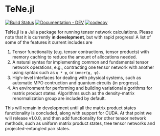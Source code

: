 # TeNe.jl

[![Build Status](https://github.com/lcauser/TeNe.jl/actions/workflows/CI.yml/badge.svg?branch=main)](https://github.com/lcauser/TeNe.jl/actions/workflows/CI.yml?query=branch%3Amain)
[![Documentation - DEV](https://img.shields.io/badge/Documentation-DEV-2ea44f)](https://lcauser.github.io/TeNe.jl/dev/)
[![codecov](https://codecov.io/gh/lcauser/TeNe.jl/graph/badge.svg?token=0A2XFLRLMN)](https://codecov.io/gh/lcauser/TeNe.jl)

TeNe.jl is a Julia package for running tensor network calculations.
Please note that it is currently **in development**, but with rapid progress!
A list of some of the features it current includes are
1. Tensor functionality (e.g. tensor contractions, tensor products) with memory caching to reduce the amount of allocations needed.
2. A natural syntax for implementing common and fundamental tensor network operations, e.g., contracting one tensor network with another using syntax such as `ψ * ψ`, or `inner(ψ, ψ)`.
3. High-level interfaces for dealing with physical systems, such as automatic MPO contruction and quantum circuits (in progress).
4. An environment for performing and building variational algorithms for matrix product states. Algorithms such as the density-matrix renormalization group are included by default.

This will remain in development until all the matrix product states functionality is concluded, along with support for CUDA.
At that point we will release v1.0.0, and then add functionality for other tensor network methods, such as uniform matrix product states, tree tensor networks and projected-entangled pair states.
